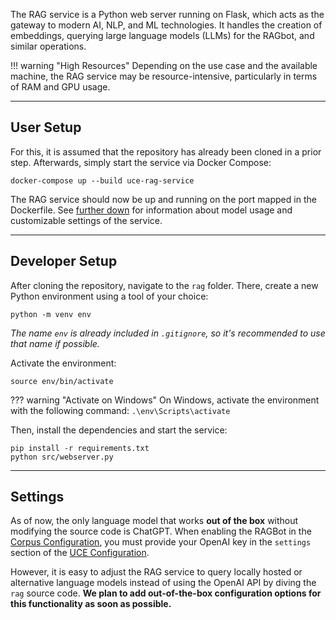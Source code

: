 The RAG service is a Python web server running on Flask, which acts as the gateway to modern AI, NLP, and ML technologies. It handles the creation of embeddings, querying large language models (LLMs) for the RAGbot, and similar operations.

!!! warning "High Resources"
    Depending on the use case and the available machine, the RAG service may be resource-intensive, particularly in terms of RAM and GPU usage.

<hr/>

## User Setup

For this, it is assumed that the repository has already been cloned in a prior step. Afterwards, simply start the service via Docker Compose:

```
docker-compose up --build uce-rag-service
```

The RAG service should now be up and running on the port mapped in the Dockerfile. See [further down](#settings) for information about model usage and customizable settings of the service.

<hr/>

## Developer Setup

After cloning the repository, navigate to the `rag` folder. There, create a new Python environment using a tool of your choice:


```
python -m venv env
```

*The name `env` is already included in `.gitignore`, so it's recommended to use that name if possible.*

Activate the environment:

```
source env/bin/activate
```

??? warning "Activate on Windows"
    On Windows, activate the environment with the following command:
    ```
    .\env\Scripts\activate
    ```

Then, install the dependencies and start the service:

```
pip install -r requirements.txt
python src/webserver.py
```

<hr/>

## Settings

As of now, the only language model that works **out of the box** without modifying the source code is ChatGPT. When enabling the RAGBot in the [Corpus Configuration](configuration.md), you must provide your OpenAI key in the `settings` section of the [UCE Configuration](configuration.md).

However, it is easy to adjust the RAG service to query locally hosted or alternative language models instead of using the OpenAI API by diving the `rag` source code. **We plan to add out-of-the-box configuration options for this functionality as soon as possible.**
